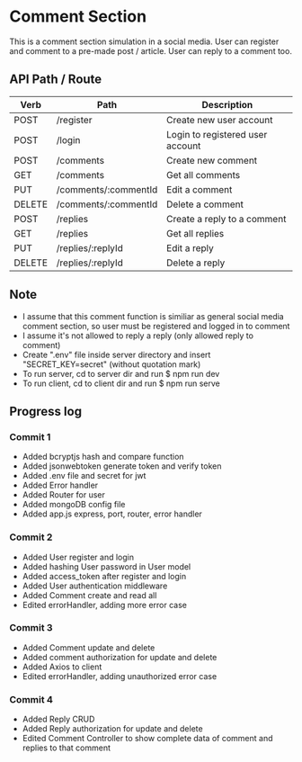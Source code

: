 # Comment Section 
This is a comment section simulation in a social media.
User can register and comment to a pre-made post / article.
User can reply to a comment too.

## API Path / Route
|Verb |Path |Description |
|---|---|---|
|POST |/register | Create new user account  |
|POST |/login | Login to registered user account   |
|POST |/comments | Create new comment   |
|GET |/comments | Get all comments   |
|PUT |/comments/:commentId | Edit a comment   |
|DELETE |/comments/:commentId | Delete a comment   |
|POST |/replies | Create a reply to a comment   |
|GET |/replies | Get all replies   |
|PUT |/replies/:replyId | Edit a reply   |
|DELETE |/replies/:replyId | Delete a reply   |



## Note
- I assume that this comment function is similiar as general social media comment section, so user must be registered and logged in to comment
- I assume it's not allowed to reply a reply (only allowed reply to comment)
- Create ".env" file inside server directory and insert "SECRET_KEY=secret" (without quotation mark)
- To run server, cd to server dir and run $ npm run dev
- To run client, cd to client dir and run $ npm run serve

## Progress log
### Commit 1
- Added bcryptjs hash and compare function
- Added jsonwebtoken generate token and verify token
- Added .env file and secret for jwt
- Added Error handler
- Added Router for user
- Added mongoDB config file
- Added app.js express, port, router, error handler
### Commit 2
- Added User register and login
- Added hashing User password in User model
- Added access_token after register and login
- Added User authentication middleware
- Added Comment create and read all
- Edited errorHandler, adding more error case
### Commit 3
- Added Comment update and delete
- Added comment authorization for update and delete
- Added Axios to client
- Edited errorHandler, adding unauthorized error case
### Commit 4
- Added Reply CRUD
- Added Reply authorization for update and delete
- Edited Comment Controller to show complete data of comment and replies to that comment

